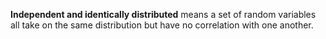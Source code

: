 **Independent and identically distributed** means a set of random variables all take on the same distribution but have no correlation with one another.
